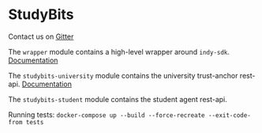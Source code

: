 # StudyBits

Contact us on [Gitter](https://gitter.im/StudyBits/Lobby)

The `wrapper` module contains a high-level wrapper around `indy-sdk`. [Documentation](indy-wrapper/README.md) 

The `studybits-university` module contains the university trust-anchor rest-api. [Documentation](studybits-university/README.md)

The `studybits-student` module contains the student agent rest-api.

Running tests: `docker-compose up --build --force-recreate --exit-code-from tests`